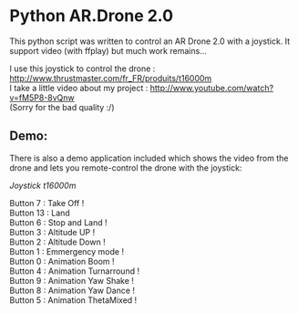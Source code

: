 Python AR.Drone 2.0
================

This python script was written to control an AR Drone 2.0 with a joystick. 
It support video (with ffplay) but much work remains...

I use this joystick to control the drone : http://www.thrustmaster.com/fr_FR/produits/t16000m<br>
I take a little video about my project : http://www.youtube.com/watch?v=fM5P8-8vQnw<br>
(Sorry for the bad quality :/)

Demo:
-----

There is also a demo application included which shows the video from the drone
and lets you remote-control the drone with the joystick:

*Joystick t16000m*

Button 7    : Take Off !<br>
Button 13   : Land <br>
Button 6		: Stop and Land ! <br>
Button 3		: Altitude UP ! <br>
Button 2		: Altitude Down ! <br>
Button 1		: Emmergency mode ! <br>
Button 0		: Animation Boom ! <br>
Button 4		: Animation Turnarround ! <br>
Button 9		: Animation Yaw Shake ! <br>
Button 8		: Animation Yaw Dance ! <br>
Button 5		: Animation ThetaMixed ! <br>
